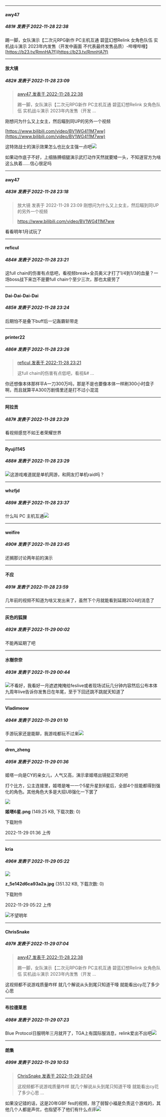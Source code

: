 

*****

####  awy47  
##### 481#       发表于 2022-11-28 22:38

踢一脚，女队演示【二次元RPG新作 PC主机互通 碧蓝幻想Relink 女角色队伍 实机战斗演示 2023年内发售（开发中画面 不代表最终发售品质）-哔哩哔哩】 [https://b23.tv/RmnHA7f](https://b23.tv/RmnHA7f)



*****

####  放大镜  
##### 482#       发表于 2022-11-28 23:09

<blockquote><a href="httphttps://bbs.saraba1st.com/2b/forum.php?mod=redirect&amp;goto=findpost&amp;pid=58668154&amp;ptid=1977194" target="_blank">awy47 发表于 2022-11-28 22:38</a>

踢一脚，女队演示【二次元RPG新作 PC主机互通 碧蓝幻想Relink 女角色队伍 实机战斗演示 2023年内发售（开发 ...</blockquote>
刚想问为什么又上女主，然后瞄到同UP的另外一个视频

[https://www.bilibili.com/video/BV1WG411M7ww](https://www.bilibili.com/video/BV1WG411M7ww)

这特效战士的演示效果怎么也比女主强一点吧<img src="https://static.saraba1st.com/image/smiley/face2017/004.gif" referrerpolicy="no-referrer">

如果动作底子不好，上细胳膊细腿演示武打动作天然就要矮一头，不知道官方为啥这么执着……信心很足吗



*****

####  awy47  
##### 483#       发表于 2022-11-28 23:18

<blockquote>放大镜 发表于 2022-11-28 23:09
刚想问为什么又上女主，然后瞄到同UP的另外一个视频

https://www.bilibili.com/video/BV1WG411M7ww
</blockquote>
看看明年1月试玩了



*****

####  reficul  
##### 484#       发表于 2022-11-28 23:21

这full chain的伤害有点低吧，看视频break+全员奥义才打了1/4到1/3的血量？一场boss战下来岂不是要full chain个至少三次，那也太疲劳了

*****

####  Dai-Dai-Dai-Dai  
##### 485#       发表于 2022-11-28 23:24

后期怕不是叠下buff后一记轰霸斩带走

*****

####  printer22  
##### 486#       发表于 2022-11-28 23:26

<blockquote><a href="httphttps://bbs.saraba1st.com/2b/forum.php?mod=redirect&amp;goto=findpost&amp;pid=58668988&amp;ptid=1977194" target="_blank">reficul 发表于 2022-11-28 23:21</a>

这full chain的伤害有点低吧，看视&amp;# ...</blockquote>
你还想像本体那样平A一刀300万吗，那是不是也要像本体一样刷300小时盘子啊，而且就算平A300万剧情里还是打不过小混混

*****

####  阿拉贡  
##### 487#       发表于 2022-11-28 23:29

看视频感觉不如王者荣耀世界

*****

####  Ryuji1145  
##### 488#       发表于 2022-11-28 23:29

<img src="https://static.saraba1st.com/image/smiley/face2017/001.png" referrerpolicy="no-referrer">这游戏难道就是单机网游，和网友打单机raid吗？



*****

####  whzfjd  
##### 489#       发表于 2022-11-28 23:37

什么叫 PC 主机互通<img src="https://static.saraba1st.com/image/smiley/face2017/067.png" referrerpolicy="no-referrer">



*****

####  weifire  
##### 490#       发表于 2022-11-28 23:45

还搁那讨论两年前的演示



*****

####  不应  
##### 491#       发表于 2022-11-28 23:59

几年前的视频不知道为啥又发出来了，虽然下个月就能看到延期2024的消息了



*****

####  灰色的狐狸  
##### 492#       发表于 2022-11-29 00:02

不能再延期了吧



*****

####  水樹奈奈  
##### 493#       发表于 2022-11-29 00:44

<img src="https://static.saraba1st.com/image/smiley/face2017/037.png" referrerpolicy="no-referrer">不看好，我看好一月遮遮掩掩给feslive或者现场试玩几分钟内容然后公布本体九周年live告诉你发售日在年尾，至于下回还跳不跳就天知道了



*****

####  Vladimeow  
##### 494#       发表于 2022-11-29 01:10

手游玩家还是能聊，我游戏都玩不过来<img src="https://static.saraba1st.com/image/smiley/face2017/067.png" referrerpolicy="no-referrer">



*****

####  dren_zheng  
##### 495#       发表于 2022-11-29 01:36

姬塔一向是CY的亲女儿，人气又高，演示拿姬塔出镜挺正常的吧

打个比方，公主连接里，姬塔是唯一一个5星升星到6星后，全部4个技能都得到强化的角色。其他角色大多是大招UB强化一下罢了

<img src="https://img.saraba1st.com/forum/202211/29/013610cfuuueujudujahjb.png" referrerpolicy="no-referrer">

<strong>姬塔6星.png</strong> (149.25 KB, 下载次数: 0)

下载附件

2022-11-29 01:36 上传



*****

####  kria  
##### 496#       发表于 2022-11-29 05:22

<img src="https://img.saraba1st.com/forum/202211/29/052200lx2lr3gbxi2xh9bb.jpg" referrerpolicy="no-referrer">

<strong>z_5e142d6ca93a2a.jpg</strong> (351.32 KB, 下载次数: 0)

下载附件

2022-11-29 05:22 上传

<img src="https://static.saraba1st.com/image/smiley/face2017/068.png" referrerpolicy="no-referrer">不望明年



*****

####  ChrisSnake  
##### 497#       发表于 2022-11-29 07:04

<blockquote><a href="httphttps://bbs.saraba1st.com/2b/forum.php?mod=redirect&amp;goto=findpost&amp;pid=58668154&amp;ptid=1977194" target="_blank">awy47 发表于 2022-11-28 22:38</a>

踢一脚，女队演示【二次元RPG新作 PC主机互通 碧蓝幻想Relink 女角色队伍 实机战斗演示 2023年内发售（开发 ...</blockquote>
这视频都不说游戏质量咋样 就几个解说从头到尾只知道干嚎 就能看出cy花了多少心思



*****

####  布拉德莱恩  
##### 498#       发表于 2022-11-29 07:23

Blue Protocol日服明年三月就开了，TGA上有国际服消息，relink爱出不出吧<img src="https://static.saraba1st.com/image/smiley/face2017/067.png" referrerpolicy="no-referrer">



*****

####  朗集  
##### 499#       发表于 2022-11-29 10:53

<blockquote><a href="httphttps://bbs.saraba1st.com/2b/forum.php?mod=redirect&amp;goto=findpost&amp;pid=58671512&amp;ptid=1977194" target="_blank">ChrisSnake 发表于 2022-11-29 07:04</a>

这视频都不说游戏质量咋样 就几个解说从头到尾只知道干嚎 就能看出cy花了多少心思 ...</blockquote>
如果没记错的话，这是20年GBF fes的视频，除了弱智小福是负责这个游戏的，其他几个人都是声优，也指望不了他们有什么点评<img src="https://static.saraba1st.com/image/smiley/face2017/068.png" referrerpolicy="no-referrer">

